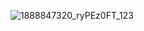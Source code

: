 ![1888847320_ryPEz0FT_123](https://github.com/qetqet910/qetqet910/assets/79036088/9466910a-95c6-4c9a-9408-8d673a27cd58)

